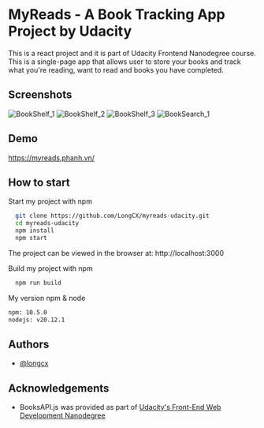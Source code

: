 
# MyReads - A Book Tracking App Project by Udacity

This is a react project and it is part of Udacity Frontend Nanodegree course. This is a single-page app that allows user to store your books and track what you're reading, want to read and books you have completed.


## Screenshots

![BookShelf_1]([https://via.placeholder.com/468x300?text=App+Screenshot+Here](https://myreads.phanh.vn/demo/Screenshot_BookShelf_1.png))
![BookShelf_2]([https://via.placeholder.com/468x300?text=App+Screenshot+Here](https://myreads.phanh.vn/demo/Screenshot_BookShelf_2.png))
![BookShelf_3]([https://via.placeholder.com/468x300?text=App+Screenshot+Here](https://myreads.phanh.vn/demo/Screenshot_BookShelf_3.png))
![BookSearch_1]([https://via.placeholder.com/468x300?text=App+Screenshot+Here](https://myreads.phanh.vn/demo/Screenshot_BookSearch_1.png))


## Demo

https://myreads.phanh.vn/


## How to start

Start my project with npm

```bash
  git clone https://github.com/LongCX/myreads-udacity.git
  cd myreads-udacity
  npm install
  npm start
```
The project can be viewed in the browser at: http://localhost:3000

Build my project with npm
```bash
  npm run build
```
My version npm & node
```bash
npm: 10.5.0
nodejs: v20.12.1
```
## Authors

- [@longcx](https://github.com/longCX)


## Acknowledgements

 - BooksAPI.js was provided as part of [Udacity's Front-End Web Development Nanodegree](https://www.udacity.com/enrollment/nd019/8.0.4)

